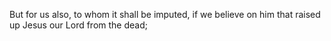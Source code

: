 But for us also, to whom it shall be imputed, if we believe on him that raised up Jesus our Lord from the dead;
